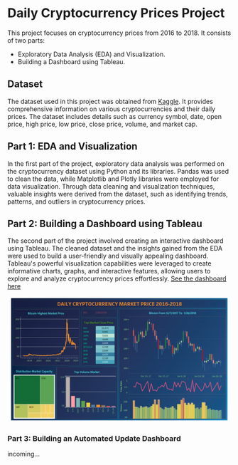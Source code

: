 # Daily Cryptocurrency Prices Project

This project focuses on cryptocurrency prices from 2016 to 2018. It consists of two parts:

- Exploratory Data Analysis (EDA) and Visualization.
- Building a Dashboard using Tableau.

## Dataset

The dataset used in this project was obtained from [Kaggle](https://www.kaggle.com/datasets/jessevent/all-crypto-currencies?fbclid=IwAR1ClYMb9dVjpBwOPuqJfWkRf5gLsukrWscsuV_okKL4X6Q9e7JkjcGtdQ8). It provides comprehensive information on various cryptocurrencies and their daily prices. The dataset includes details such as currency symbol, date, open price, high price, low price, close price, volume, and market cap.

## Part 1: EDA and Visualization

In the first part of the project, exploratory data analysis was performed on the cryptocurrency dataset using Python and its libraries. Pandas was used to clean the data, while Matplotlib and Plotly libraries were employed for data visualization. Through data cleaning and visualization techniques, valuable insights were derived from the dataset, such as identifying trends, patterns, and outliers in cryptocurrency prices.

## Part 2: Building a Dashboard using Tableau

The second part of the project involved creating an interactive dashboard using Tableau. The cleaned dataset and the insights gained from the EDA were used to build a user-friendly and visually appealing dashboard. Tableau's powerful visualization capabilities were leveraged to create informative charts, graphs, and interactive features, allowing users to explore and analyze cryptocurrency prices effortlessly.
[See the dashboard here](https://public.tableau.com/app/profile/vo.hoang.thao.nguyen/viz/cryptocurrency_market/maindashboard?publish=yes)

![demo](taubleau/demo.png)

### Part 3: Building an Automated Update Dashboard

incoming...
